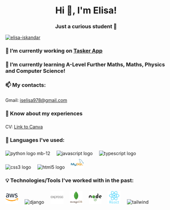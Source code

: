 <h1 align="center">Hi 👋, I'm Elisa!</h1>
<h3 align="center">Just a curious student 🤷</h3>

<div align="left" > <a href="https://github.com/ryo-ma/github-profile-trophy"><img src="https://github-profile-trophy.vercel.app/?username=elisa-iskandar&title=Commits,Experience,Repositories,Followers,PullRequest" alt="elisa-iskandar" /></a></div>

### 🔭 I’m currently working on [Tasker App](https://github.com/Elisa-Iskandar/tasker-app)

### 🌱 I’m currently learning **A-Level Further Maths, Maths, Physics and Computer Science!**

### 📫 My contacts: 
###
<a href="iselisa978@gmail.com"></a><p>Gmail: iselisa978@gmail.com</p>

### 📄 Know about my experiences 
###
<a href="https://www.canva.com/design/DAGPaqP67lY/Ao1JRogyQLdLPZiAkWT87w/view?utm_content=DAGPaqP67lY&utm_campaign=designshare&utm_medium=link&utm_source=editor"></a><p>CV: [Link to Canva](https://www.canva.com/design/DAGPaqP67lY/Ao1JRogyQLdLPZiAkWT87w/view?utm_content=DAGPaqP67lY&utm_campaign=designshare&utm_medium=link&utm_source=editor)</p> 

### 🌟 Languages I've used:
###
<div align="left">
  <img src="https://cdn.jsdelivr.net/gh/devicons/devicon/icons/python/python-original.svg" height="40" alt="python logo mb-12"  />
  <img width="12" />
  <img src="https://cdn.jsdelivr.net/gh/devicons/devicon/icons/javascript/javascript-original.svg" height="40" alt="javascript logo"  />
  <img width="12" />
  <img src="https://cdn.jsdelivr.net/gh/devicons/devicon/icons/typescript/typescript-original.svg" height="40" alt="typescript logo"  />
  <img width="12" />
  <img src="https://cdn.jsdelivr.net/gh/devicons/devicon/icons/css3/css3-original.svg" height="40" alt="css3 logo"  />
  <img width="12" />
  <img src="https://cdn.jsdelivr.net/gh/devicons/devicon/icons/html5/html5-original.svg" height="40" alt="html5 logo"  />
  <img width="12" />
  <img src="https://raw.githubusercontent.com/devicons/devicon/master/icons/mysql/mysql-original-wordmark.svg" alt="mysql" width="40" height="40"  />
</div>

### 💡 Technologies/Tools I've worked with in the past:
###
<div align="left">
  <img src="https://raw.githubusercontent.com/devicons/devicon/master/icons/amazonwebservices/amazonwebservices-original-wordmark.svg" alt="aws" width="40" height="40"/>
  <img width="12" />
  <img src="https://cdn.worldvectorlogo.com/logos/django.svg" alt="django" width="40" height="40"/>
  <img width="12" />
  <img src="https://raw.githubusercontent.com/devicons/devicon/master/icons/express/express-original-wordmark.svg" alt="express" width="40" height="40"/>
  <img width="12" />
  <img src="https://raw.githubusercontent.com/devicons/devicon/master/icons/mongodb/mongodb-original-wordmark.svg" alt="mongodb" width="40" height="40"/>
  <img width="12" />
  <img src="https://raw.githubusercontent.com/devicons/devicon/master/icons/nodejs/nodejs-original-wordmark.svg" alt="nodejs" width="40" height="40"/>
  <img width="12" />
  <img src="https://raw.githubusercontent.com/devicons/devicon/master/icons/react/react-original-wordmark.svg" alt="react" width="40" height="40"/>
  <img width="12" />
  <img src="https://www.vectorlogo.zone/logos/tailwindcss/tailwindcss-icon.svg" alt="tailwind" width="40" height="40"/>
</div>
